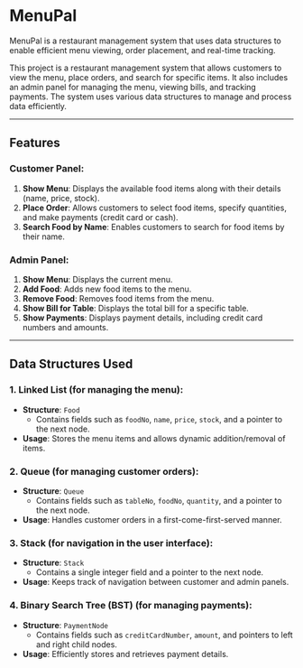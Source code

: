 # MenuPal
MenuPal is a restaurant management system that uses data structures to enable efficient menu viewing, order placement, and real-time tracking.

This project is a restaurant management system that allows customers to view the menu, place orders, and search for specific items. It also includes an admin panel for managing the menu, viewing bills, and tracking payments. The system uses various data structures to manage and process data efficiently.

---

## Features

### Customer Panel:
1. **Show Menu**: Displays the available food items along with their details (name, price, stock).
2. **Place Order**: Allows customers to select food items, specify quantities, and make payments (credit card or cash).
3. **Search Food by Name**: Enables customers to search for food items by their name.

### Admin Panel:
1. **Show Menu**: Displays the current menu.
2. **Add Food**: Adds new food items to the menu.
3. **Remove Food**: Removes food items from the menu.
4. **Show Bill for Table**: Displays the total bill for a specific table.
5. **Show Payments**: Displays payment details, including credit card numbers and amounts.

---

## Data Structures Used

### 1. **Linked List** (for managing the menu):
   - **Structure**: `Food`
     - Contains fields such as `foodNo`, `name`, `price`, `stock`, and a pointer to the next node.
   - **Usage**: Stores the menu items and allows dynamic addition/removal of items.

### 2. **Queue** (for managing customer orders):
   - **Structure**: `Queue`
     - Contains fields such as `tableNo`, `foodNo`, `quantity`, and a pointer to the next node.
   - **Usage**: Handles customer orders in a first-come-first-served manner.

### 3. **Stack** (for navigation in the user interface):
   - **Structure**: `Stack`
     - Contains a single integer field and a pointer to the next node.
   - **Usage**: Keeps track of navigation between customer and admin panels.

### 4. **Binary Search Tree (BST)** (for managing payments):
   - **Structure**: `PaymentNode`
     - Contains fields such as `creditCardNumber`, `amount`, and pointers to left and right child nodes.
   - **Usage**: Efficiently stores and retrieves payment details.
